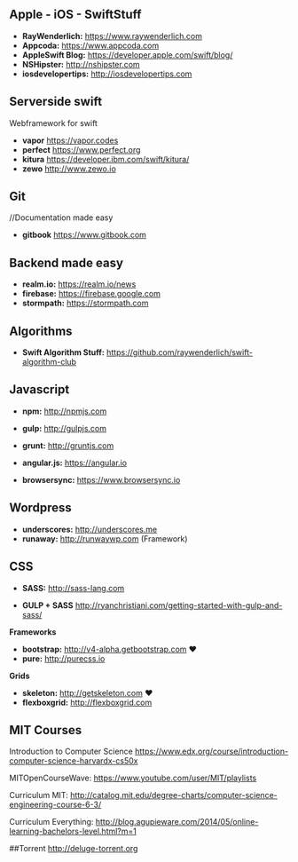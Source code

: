 ## Apple - iOS - SwiftStuff

+ **RayWenderlich:** https://www.raywenderlich.com
+ **Appcoda:** https://www.appcoda.com
+ **AppleSwift Blog:** https://developer.apple.com/swift/blog/
+ **NSHipster:**  http://nshipster.com
+ **iosdevelopertips:** http://iosdevelopertips.com

## Serverside swift 

Webframework for swift 

+ **vapor** https://vapor.codes
+ **perfect** https://www.perfect.org
+ **kitura** https://developer.ibm.com/swift/kitura/
+ **zewo** http://www.zewo.io

## Git

//Documentation made easy
+ **gitbook** https://www.gitbook.com


## Backend made easy
+ **realm.io:** https://realm.io/news
+ **firebase:** https://firebase.google.com
+ **stormpath:** https://stormpath.com

## Algorithms

+ **Swift Algorithm Stuff:** https://github.com/raywenderlich/swift-algorithm-club



## Javascript 
+ **npm:** http://npmjs.com
+ **gulp:** http://gulpjs.com
+ **grunt:** http://gruntjs.com
+ **angular.js:** https://angular.io

+ **browsersync:** https://www.browsersync.io


## Wordpress

+ **underscores:** http://underscores.me
+ **runaway:** http://runwaywp.com (Framework)


## CSS
+ **SASS:** http://sass-lang.com

+ **GULP + SASS** http://ryanchristiani.com/getting-started-with-gulp-and-sass/

**Frameworks**

+ **bootstrap:** http://v4-alpha.getbootstrap.com ❤️
+ **pure:** http://purecss.io

**Grids**

+ **skeleton:** http://getskeleton.com  ❤️
+ **flexboxgrid:** http://flexboxgrid.com


## MIT Courses

Introduction to Computer Science
https://www.edx.org/course/introduction-computer-science-harvardx-cs50x

MITOpenCourseWave:
https://www.youtube.com/user/MIT/playlists

Curriculum MIT:
http://catalog.mit.edu/degree-charts/computer-science-engineering-course-6-3/

Curriculum Everything:
http://blog.agupieware.com/2014/05/online-learning-bachelors-level.html?m=1


##Torrent
http://deluge-torrent.org

